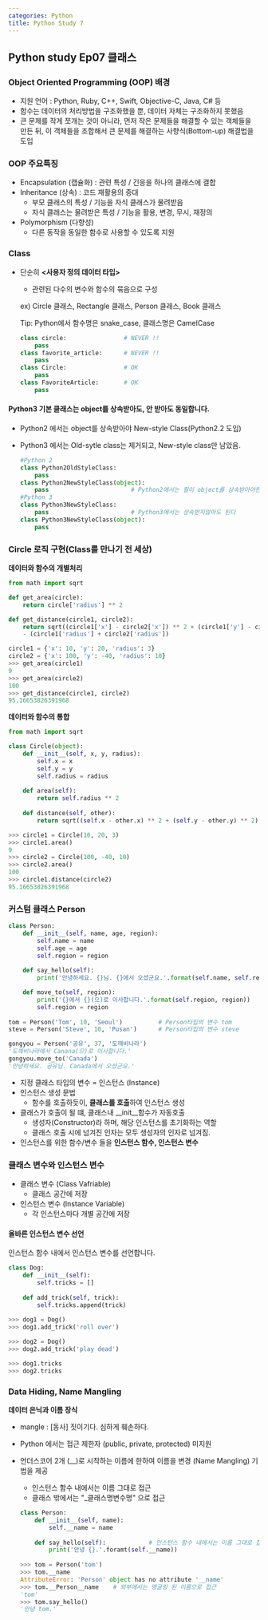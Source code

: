 ```yaml
---
categories: Python
title: Python Study 7
---
```



## Python study Ep07 클래스



### Object Oriented Programming (OOP) 배경

- 지원 언어 : Python, Ruby, C++, Swift, Objective-C, Java, C# 등
- 함수는 데이터의 처리방법을 구조화했을 뿐, 데이터 자체는 구조화하지 못했음
- 큰 문제를 작게 쪼개는 것이 아니라, 먼저 작은 문제들을 해결할 수 있는 객체들을 만든 뒤, 이 객체들을 조합해서 큰 문제를 해결하는 사향식(Bottom-up) 해결법을 도입

### OOP 주요특징

- Encapsulation (캡슐화) : 관련 특성 / 긴응을 하나의 클래스에 결합
- Inheritance (상속) : 코드 재활용의 증대
  - 부모 클래스의 특성 / 기능을 자식 클래스가 물려받음
  - 자식 클래스는 물려받은 특성 / 기능을 활용, 변경, 무시, 재정의
- Polymorphism (다향성)
  - 다른 동작을 동일한 함수로 사용할 수 있도록 지원

### Class

- 단순히 **<사용자 정의 데이터 타입>**

  - 관련된 다수의 변수와 함수의 묶음으로 구성

  ex) Circle 클래스, Rectangle 클래스, Person 클래스, Book 클래스

  Tip: Python에서 함수명은 snake_case, 클래스명은 CamelCase

  ```python
  class circle:                # NEVER !!
      pass
  class favorite_article:      # NEVER !!
      pass
  class Circle:                # OK
      pass
  class FavoriteArticle:       # OK
      pass
  ```

#### Python3 기본 클래스는 object를 상속받아도, 안 받아도 동일합니다.

- Python2 에서는 object를 상속받아야 New-style Class(Python2.2 도입)

- Python3 에서는 Old-sytle class는 제거되고, New-style class만 남았음.

  ```python
  #Python 2
  class Python2OldStyleClass:
      pass
  class Python2NewStyleClass(object):  
      pass                       # Python2에서는 필이 object를 상속받아야한다
  #Python 3
  class Python3NewStyleClass:
      pass                       # Python3에서는 상속받지않아도 된다
  class Python3NewStyleClass(object):
      pass
  ```

### Circle 로직 구현(Class를 만나기 전 세상)

**데이터와 함수의 개별처리**

```python
from math import sqrt

def get_area(circle):
    return circle['radius'] ** 2

def get_distance(circle1, circle2):
    return sqrt((circle1['x'] - circle2['x']) ** 2 + (circle1['y'] - circle2['y']) ** 2) \
    - (circle1['radius'] + circle2['radius'])

circle1 = {'x': 10, 'y': 20, 'radius': 3}
circle2 = {'x': 100, 'y': -40, 'radius': 10}                                                      
>>> get_area(circle1)
9
>>> get_area(circle2)
100
>>> get_distance(circle1, circle2)
95.16653826391968                                                    
```



**데이터와 함수의 통합**

```python
from math import sqrt

class Circle(object):
    def __init__(self, x, y, radius):
        self.x = x
        self.y = y
        self.radius = radius
        
    def area(self):
        return self.radius ** 2
    
    def distance(self, other):
        return sqrt((self.x - other.x) ** 2 + (self.y - other.y) ** 2) - (self.radius + other.radius)

>>> circle1 = Circle(10, 20, 3)
>>> circle1.area()
9
>>> circle2 = Circle(100, -40, 10)
>>> circle2.area()
100
>>> circle1.distance(circle2)
95.16653826391968
```



### 커스텀 클래스 Person

```python
class Person:
    def __init__(self, name, age, region):
        self.name = name
        self.age = age
        self.region = region
        
    def say_hello(self):
        print('안녕하세요. {}님. {}에서 오셨군요.'.format(self.name, self.region))

    def move_to(self, region):
        print('{}에서 {}(으)로 이사합니다.'.format(self.region, region))
        self.region = region
        
tom = Person('Tom', 10, 'Seoul')          # Person타입의 변수 tom
steve = Person('Steve', 10, 'Pusan')      # Person타입의 변수 steve

gongyou = Person('공유', 37, '도깨비나라')
'도깨비나라에서 Canana(으)로 이사합니다.'
gongyou.move_to('Canada')
'안녕하세요. 공유님. Canada에서 오셨군요.'
```

- 지정 클래스 타입의 변수 = 인스턴스 (Instance)
- 인스턴스 생성 문법
  - 함수를 호출하듯이, **클래스를 호출**하여 인스턴스 생성
- 클래스가 호출이 될 떄, 클래스내 \__init__함수가 자동호출
  - 생성자(Constructor)라 하며, 해당 인스턴스를 초기화하는 역할
  - 클래스 호출 시에 넘겨진 인자는 모두 생성자의 인자로 넘겨짐.
- 인스턴스를 위한 함수/변수 들을 **인스턴스 함수, 인스턴스 변수**



### 클래스 변수와 인스턴스 변수

- 클래스 변수 (Class Vafriable)
  - 클래스 공간에 저장
- 인스턴스 변수 (Instance Variable)
  - 각 인스턴스마다 개별 공간에 저장

#### 올바른 인스턴스 변수 선언

인스턴스 함수 내에서 인스턴스 변수를 선언합니다.

```python
class Dog:
    def __init__(self):
        self.tricks = []
        
    def add_trick(self, trick):
        self.tricks.append(trick)
        
>>> dog1 = Dog()
>>> dog1.add_trick('roll over')

>>> dog2 = Dog()
>>> dog2.add_trick('play dead')

>>> dog1.tricks
>>> dog2.tricks
```



### Data Hiding, Name Mangling

**데이터 은닉과 이름 장식**

- mangle : [동사] 짓이기다. 심하게 훼손하다.

- Python 에서는 접근 제한자 (public, private, protected) 미지원

- 언더스코어 2개 (__)로 시작하는 이름에 한하여 이름을 변경 (Name Mangling) 기법을 제공

  - 인스턴스 함수 내에서는 이름 그대로 접근
  - 클래스 밖에서는 "_클래스명변수명" 으로 접근

  ```python
  class Person:
      def __init__(self, name):
          self.__name = name
          
      def say_hello(self):            # 인스턴스 함수 내에서는 이름 그대로 접근
          print('안녕 {}.'.foramt(self.__name))  
          
  >>> tom = Person('tom')
  >>> tom.__name
  AttributeError: 'Person' object has no attribute '__name'
  >>> tom.__Person__name    # 외부에서는 맹글링 된 이름으로 접근
  'tom'
  >>> tom.say_hello()
  '안녕 tom.'
  ```

  

